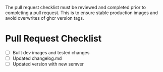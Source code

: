 The pull request checklist must be reviewed and completed prior to completing a pull request. This is to ensure stable production images and avoid overwrites of ghcr version tags.

# Pull Request Checklist
- [ ] Built dev images and tested changes
- [ ] Updated changelog.md
- [ ] Updated version with new semver